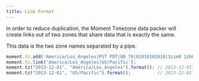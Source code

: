 ```yaml
---
title: Link Format
---
```


In order to reduce duplication, the Moment Timezone data packer will create links
out of two zones that share data that is exactly the same.

This data is the two zone names separated by a pipe.

```js
moment.tz.add('America/Los_Angeles|PST PDT|80 70|01010101010|1Lzm0 1zb0 Op0 1zb0 Rd0 1zb0 Op0 1zb0 Op0 1zb0');
moment.tz.link('America/Los_Angeles|US/Pacific');
moment.tz("2013-12-01", "America/Los_Angeles").format(); // 2013-12-01T00:00:00-08:00
moment.tz("2013-12-01", "US/Pacific").format();          // 2013-12-01T00:00:00-08:00
```
